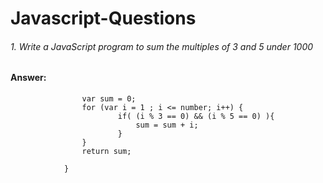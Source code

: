 # Javascript-Questions


###### 1. Write a JavaScript program to sum the multiples of 3 and 5 under 1000
#### Answer:
```function multiplesOf3and5(number) {
                var sum = 0;
                for (var i = 1 ; i <= number; i++) {
                        if( (i % 3 == 0) && (i % 5 == 0) ){
                            sum = sum + i;
                        }
                }
                return sum;

            }
```
